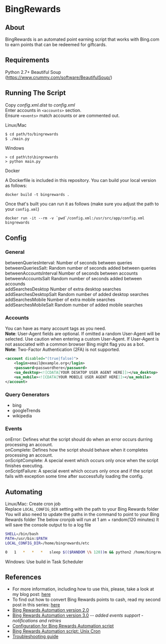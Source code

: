 # BingRewards
## About
BingRewards is an automated point earning script that works with Bing.com to earn points that can be redeemed for giftcards.

## Requirements
Python 2.7+
Beautiful Soup (https://www.crummy.com/software/BeautifulSoup/)

## Running The Script
Copy *config.xml.dist* to *config.xml*  
Enter accounts in `<accounts>` section.  
Ensure `<events>` match accounts or are commented out.

Linux/Mac
```bash
$ cd path/to/bingrewards
$ ./main.py
```
Windows
```
> cd path\to\bingrewards
> python main.py
```
Docker

A Dockerfile is included in this repository. You can build your local version as follows:
```
docker build -t bingrewards .
```
Once that's built you can run it as follows (make sure you adjust the path to your `config.xml`)
```
docker run -it --rm -v `pwd`/config.xml:/usr/src/app/config.xml bingrewards
```

## Config

### General
betweenQueriesInterval: Number of seconds between queries  
betweenQueriesSalt: Random number of seconds added between queries  
betweenAccountsInterval Number of seconds between accounts  
betweenAccountsSalt Random number of seconds added between accounds  
addSearchesDesktop Number of extra desktop searches  
addSearchesDesktopSalt Random number of added desktop searches  
addSearchesMobile Number of extra mobile searches  
addSearchesMobileSalt Random number of added mobile searches  

### Accounts
You can have as many account tags as you need.  
**Note**: User-Agent fields are optional. If omitted a random User-Agent will be selected. Use caution when entering a custom User-Agent. If User-Agent is not associated with a common browser Bing might flag you as a bot.  
**Note**: Two-Factor Authentication (2FA) is not supported.
```xml
<account disabled="(true|false)">
    <login>email@example.org</login>
    <password>passwordhere</password>
    <ua_desktop><![CDATA[YOUR DESKTOP USER AGENT HERE]]></ua_desktop>
    <ua_mobile><![CDATA[YOUR MOBILE USER AGENT HERE]]></ua_mobile>
</account>
```

### Query Generators
- bing
- googleTrends
- wikipedia

### Events
onError: Defines what the script should do when an error occurs durring processing an account.  
onComplete: Defines how the script should behave when it completes processing an account.  
onScriptComplete: A special event which occurs only once when the script finishes executing.  
onScriptFailure: A special event which occurs only once and if the script fails with exception some time after successfully loading the config.

## Automating
Linux/Mac: Create cron job  
Replace `LOCAL_CONFIG_DIR` setting with the path to your Bing Rewards folder  
You will also need to update the paths in the command to point to your Bing Rewards folder
The below cronjob will run at 1 am + random(120 minutes)
It will save the console output to to a log file
```bash
SHELL=/bin/bash
PATH=/usr/bin:$PATH
LOCAL_CONFIG_DIR=/home/bingrewards/etc

0   1   *   *   *   sleep $(($RANDOM \% 120))m && python2 /home/bingrewards/bin/main.py 2>&1 | gzip > /home/bingrewards/var/log/bingrewards/`date "+\%Y-\%m-\%dT\%H:\%M:\%S"`.log.gz
```
Windows: Use build in Task Scheduler

## References
- For more information, including how to use this, please, take a look at my blog post:
[here](http://sealemar.blogspot.com/2012/12/bing-rewards-automation.html)
- To find out how to convert Bing Rewards points to cash, read my second post in this series:
[here](http://sealemar.blogspot.com/2013/04/bing-rewards-points-to-cash.html)
- [Bing Rewards Automation version 2.0](http://sealemar.blogspot.com/2013/06/bing-rewards-automation-version-2.html)
- [Bing Rewards Automation version 3.0](http://sealemar.blogspot.com/2013/10/bing-rewards-automation-version-30.html) -- _added events support - notifications and retries_
- [Configuration for Bing Rewards Automation script](http://sealemar.blogspot.com/2013/10/configuration-for-bing-rewards.html)
- [Bing Rewards Automation script: Unix Cron](http://sealemar.blogspot.com/2013/10/bing-rewards-automation-script-unix-cron.html)
- [Troubleshooting guide](http://sealemar.blogspot.com/2014/06/troubleshooting-bing-rewards-automation.html)
